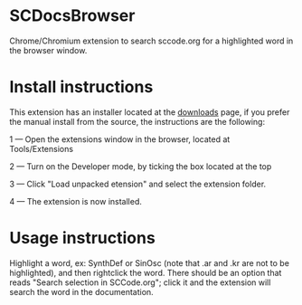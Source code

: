 SCDocsBrowser
=============

Chrome/Chromium extension to search sccode.org for a highlighted word in the browser window.

Install instructions
=============

This extension has an installer located at the [downloads](http://github.com/bgc/SCDocsBrowser/downloads) page, if you prefer the manual install from the source, the instructions are the following:

1 — Open the extensions window in the browser, located at Tools/Extensions

2 — Turn on the Developer mode, by ticking the box located at the top

3 — Click "Load unpacked etension" and select the extension folder.

4 — The extension is now installed.


Usage instructions
=============

Highlight a word, ex: SynthDef or SinOsc (note that .ar and .kr are not to be highlighted), and then rightclick the word. There should be an option that reads "Search selection in SCCode.org"; click it and the extension will search the word in the documentation.
